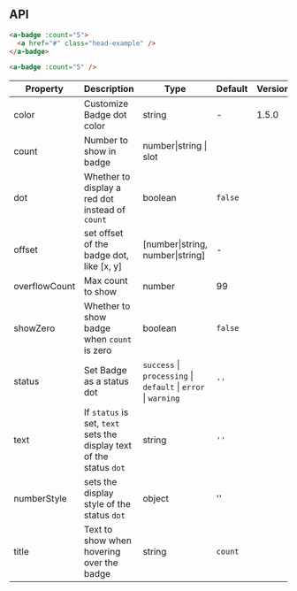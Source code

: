 ## API

```html
<a-badge :count="5">
  <a href="#" class="head-example" />
</a-badge>
```

```html
<a-badge :count="5" />
```

| Property | Description | Type | Default | Version |
| --- | --- | --- | --- | --- |
| color | Customize Badge dot color | string | - | 1.5.0 |
| count | Number to show in badge | number\|string \| slot |  |  |
| dot | Whether to display a red dot instead of `count` | boolean | `false` |  |
| offset | set offset of the badge dot, like [x, y] | [number\|string, number\|string] | - |  |
| overflowCount | Max count to show | number | 99 |  |
| showZero | Whether to show badge when `count` is zero | boolean | `false` |  |
| status | Set Badge as a status dot | `success` \| `processing` \| `default` \| `error` \| `warning` | `''` |  |
| text | If `status` is set, `text` sets the display text of the status `dot` | string | `''` |  |
| numberStyle | sets the display style of the status `dot` | object | '' |  |
| title | Text to show when hovering over the badge | string | `count` |  |
